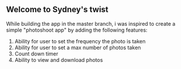 
## Welcome to Sydney's twist
 
 While building the app in the master branch, i was inspired to create a simple "photoshoot app" by adding the following features: 
 
 1. Ability for user to set the frequency the photo is taken
 2. Ability for user to set a max number of photos taken
 3. Count down timer
 4. Ability to view and download photos
